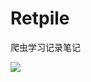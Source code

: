 # Retpile
爬虫学习记录笔记

<img src="https://github.com/huaisheng512/Retpile/pic/shouye.png" align=center />
